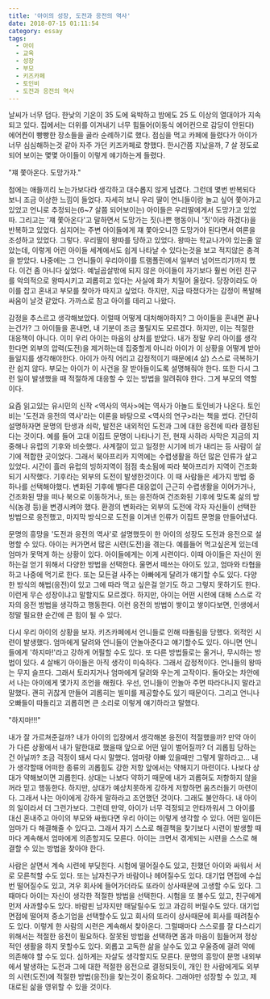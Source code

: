 ```yaml
---
title: '아이의 성장, 도전과 응전의 역사'
date: 2018-07-15 01:11:54
category: essay
tags:
  - 아이
  - 교육
  - 성장
  - 부모
  - 키즈카페
  - 토인비
  - 도전과 응전의 역사
---
```


날씨가 너무 덥다. 한낮의 기온이 35 도에 육박하고 밤에도 25 도 이상의 열대야가 지속되고 있다. 집에서는 더위를 이겨내기 너무 힘들어(이동식 에어컨으로 감당이 안된다) 에어컨이 빵빵한 장소들을 골라 순례하기로 했다. 점심을 먹고 카페에 들렸다가 아이가 너무 심심해하는것 같아 자주 가던 키즈카페로 향했다. 한시간쯤 지났을까, 7 살 정도로 되어 보이는 몇몇 아이들이 이렇게 얘기하는게 들렸다.

"쟤 쫓아온다. 도망가자."

첨에는 애들끼리 노는가보다라 생각하고 대수롭지 않게 넘겼다. 그런데 몇번 반복되다 보니 조금 이상한 느낌이 들었다. 자세히 보니 우리 딸이 언니들이랑 놀고 싶어 쫓아가고 있었고 언니로 추정되는(6~7 살쯤 되어보이는) 아이들은 우리딸에게서 도망가고 있었따. 그리고는 '쟤 쫓아온다'고 말하면서 도망가는 짓(나쁜 행동이니 '짓'이라 하겠다)을 반복하고 있었다. 심지어는 주변 아이들에게 쟤 쫓아오니깐 도망가야 된다면서 여론을 조성하고 있었다. 그렇다. 우리딸이 왕따를 당하고 있었다. 왕따는 학교나가야 있는줄 알았는데, 이렇게 어린 아이들 세계에서도 쉽게 나타날 수 있다는것을 보고 적지않은 충격을 받았다. 나중에는 그 언니들이 우리아이를 트램폴린에서 일부러 넘어뜨리기까지 했다. 이건 좀 아니다 싶었다. 예닐곱살밖에 되지 않은 아이들이 자기보다 훨씬 어린 친구를 악의적으로 왕따시키고 괴롭히고 있다는 사실에 화가 치밀어 올랐다. 당장이라도 아이를 잡고 혼내고 부모를 찾아가 따지고 싶었다. 하지만, 지금 따졌다가는 감정이 폭발해 싸움이 날것 같았다. 가까스로 참고 아이를 데리고 나왔다.

감정을 추스르고 생각해보았다. 이럴때 어떻게 대처해야하지? 그 아이들을 혼내면 끝나는건가? 그 아이들을 혼내면, 내 기분이 조금 풀릴지도 모르겠다. 하지만, 이는 적절한 대응책이 아니다. 이미 우리 아이는 마음의 상처를 받았다. 내가 정말 우리 아이를 생각한다면 외부의 압력(도전)을 제거하는데 집중할게 아니라 아이가 이 상황을 어떻게 받아들일지를 생각해야한다. 아이가 아직 어리고 감정적이기 때문에(4 살) 스스로 극복하기란 쉽지 않다. 부모는 아이가 이 사건을 잘 받아들이도록 설명해줘야 한다. 또한 다시 그런 일이 발생했을 때 적절하게 대응할 수 있는 방법을 알려줘야 한다. 그게 부모의 역할이다.

요즘 읽고있는 유시민의 신작 <역사의 역사>에는 역사가 아놀드 토인비가 나온다. 토인비는 '도전과 응전의 역사'라는 이론을 바탕으로 <역사의 연구>라는 책을 썼다. 간단히 설명하자면 문명의 탄생과 쇠락, 발전은 내외적인 도전과 그에 대한 응전에 따라 결정된다는 것이다. 예를 들어 고대 이집트 문명이 나타나기 전, 현재 사하라 사막은 지금의 지중해나 유럽의 기후와 비슷했다. 사계절이 있고 일정한 시기에 비가 내리는 등 사람이 살기에 적합한 곳이었다. 그래서 북아프리카 지역에는 수렵생활을 하던 많은 인류가 살고 있었다. 시간이 흘러 유럽의 빙하지역이 점점 축소됨에 따라 북아프리카 지역이 건조화 되기 시작했다. 기후라는 외부의 도전이 발생한것이다. 이 때 사람들은 세가지 방법 중 하나를 선택해야했다. 변화된 기후에 별다른 대응없이 근근히 수렵생활을 이어가거나, 건조화된 땅을 떠나 북으로 이동하거나, 또는 응전하여 건조화된 기후에 맞도록 삶의 방식(농경 등)을 변경시켜야 했다. 환경의 변화라는 외부의 도전에 각자 자신들이 선택한 방법으로 응전했고, 마지막 방식으로 도전을 이겨낸 인류가 이집트 문명을 만들어냈다.

문명의 흥망을 '도전과 응전의 역사'로 설명했듯이 한 아이의 성장도 도전과 응전으로 설명할 수 있다. 아이는 커가면서 많은 시련(도전)을 겪는다. 예를들어 먹고싶은게 있는데 엄마가 못먹게 하는 상황이 있다. 아이들에게는 이게 시련이다. 이때 아이들은 자신이 원하는걸 얻기 위해서 다양한 방법을 선택한다. 울면서 떼쓰는 아이도 있고, 엄마와 타협을 하고 나중에 먹기로 한다. 또는 모든걸 사주는 아빠에게 달려가 얘기할 수도 있다. 다양한 방식의 해법(응전)이 있고 그에 따라 먹고 싶은걸 얻기도 하고 그렇지 못하기도 한다. 이런게 무슨 성장이냐고 말할지도 모르겠다. 하지만, 아이는 어떤 시련에 대해 스스로 각자의 응전 방법을 생각하고 행동한다. 이런 응전의 방법이 쌓이고 쌓이다보면, 인생에서 정말 필요한 순간에 큰 힘이 될 수 있다.

다시 우리 아이의 상황을 보자. 키즈카페에서 언니들로 인해 따돌림을 당했다. 외적인 시련이 발생했다. 엄마에게 달려와 언니들이 안놀아준다고 얘기할수도 있다. 아니면 언니들에게 '하지마!'라고 강하게 어필할 수도 있다. 또 다른 방법들로는 울거나, 무시하는 방법이 있다. 4 살배기 아이들은 아직 생각이 미숙하다. 그래서 감정적이다. 언니들의 왕따는 무지 슬프다. 그래서 토라지거나 엄마에게 달려와 우는게 고작이다. 돌아오는 차안에서 나는 아이에게 몇가지 조언을 해줬다. 우선, 언니들이 안놀아 주면 따라다니지 말라고 말했다. 괜히 귀찮게 만들어 괴롭히는 빌미를 제공할수도 있기 때문이다. 그리고 언니나 오빠들이 따돌리고 괴롭히면 큰 소리로 이렇게 얘기하라고 말했다.

"하지마!!!"

내가 잘 가르쳐준걸까? 내가 아이의 입장에서 생각해본 응전이 적절했을까? 만약 아이가 다른 상황에서 내가 말한대로 했을때 앞으로 어떤 일이 벌어질까? 더 괴롭힘 당하는건 아닐까? 조금 걱정이 돼서 다시 말했다. 엄마랑 아빠 있을때만 그렇게 말하라고... 내가 생각할때 어떠한 종류의 괴롭힘도 강한 저항 앞에서는 약해지기 마련이다. 나보다 상대가 약해보이면 괴롭힌다. 상대는 나보다 약하기 때문에 내가 괴롭혀도 저항하지 않을꺼라 믿고 행동한다. 하지만, 상대가 예상치못하게 강하게 저항하면 움츠러들기 마련이다. 그래서 나는 아이에게 강하게 말하라고 조언했던 것이다. 그래도 불안하다. 내 아이의 일이라서 더 그런가보다. 그런데 만약, 아이가 너무 걱정되고 안타까워서 그 아이를 대신 혼내주고 아이의 부모와 싸웠다면 우리 아이는 이렇게 생각할 수 있다. 어떤 일이든 엄마가 다 해결해줄 수 있다고. 그래서 자기 스스로 해결책을 찾기보다 시련이 발생할 때마다 계속해서 엄마에게 의존할지도 모른다. 아이는 크면서 겪게되는 시련을 스스로 해결할 수 있는 방법을 찾아야 한다.

사람은 살면서 계속 시련에 부딪힌다. 시험에 떨어질수도 있고, 친했던 아이와 싸워서 서로 모른척할 수도 있다. 또는 남자친구가 바람이나 헤어질수도 있다. 대기업 면접에 수십번 떨어질수도 있고, 겨우 회사에 들어가더라도 또라이 상사때문에 고생할 수도 있다. 그 때마다 아이는 자신이 생각한 적절한 방법을 선택한다. 시험을 또 볼수도 있고, 친구에게 먼저 사과할수도 있다. 바람핀 남자지만 매달릴수도 있고 과감히 버릴수도 있다. 대기업 면접에 떨어져 중소기업을 선택할수도 있고 회사의 또라이 상사때문에 회사를 때려칠수도 있다. 이렇게 한 사람의 시련은 계속해서 찾아온다. 그럴때마다 스스로를 잘 다스리기 위해서는 적절한 응전이 필요하다. 잘못된 방법을 선택하면 몸과 마음이 힘들어져 정상적인 생활을 하지 못할수도 있다. 외롭고 고독한 삶을 살수도 있고 우울증에 걸려 약에 의존해야 할 수도 있다. 심하게는 자살도 생각할지도 모른다. 문명의 흥망이 문명 내외부에서 발생하는 도전과 그에 대한 적절한 응전으로 결정되듯이, 개인 한 사람에게도 외부의 시련(도전)에 적절한 방법(응전)을 찾는것이 중요하다. 그래야만 성장할 수 있고, 제대로된 삶을 영위할 수 있을 것이다.
